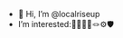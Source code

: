 - 👋 Hi, I’m @localriseup
- I’m interested:🛃🛅📴📵🪢⚙🛡

<!---
localriseup/localriseup is a ✨ special ✨ repository because its `README.md` (this file) appears on your GitHub profile.
You can click the Preview link to take a look at your changes.
--->
